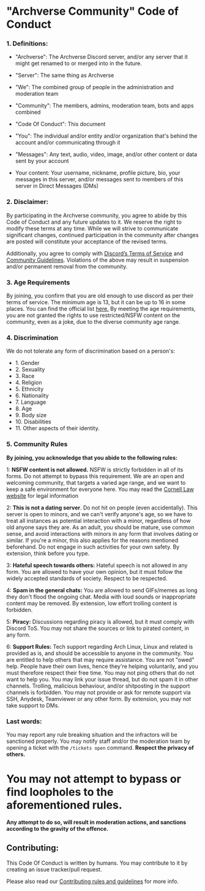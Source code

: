 # "Archverse Community" Code of Conduct

### 1. Definitions:

- "Archverse": The Archverse Discord server, and/or any server that it might get renamed to or merged into in the
  future.

- "Server": The same thing as Archverse

- "We": The combined group of people in the administration and moderation team

- "Community": The members, admins, moderation team, bots and apps combined

- "Code Of Conduct": This document

- "You": The individual and/or entity and/or organization that's behind the account and/or communicating
  through it

- "Messages": Any text, audio, video, image, and/or other content or data sent by your account

- Your content: Your username, nickname, profile picture, bio, your messages in this server, and/or messages sent to
  members of this server in Direct Messages (DMs)

### 2. Disclaimer:
By participating in the Archverse community, you agree to abide by this Code of Conduct and any future updates to it. We
reserve the right to modify these terms at any time. While we will strive to communicate significant changes, continued
participation in the community after changes are posted will constitute your acceptance of the revised terms.

Additionally, you agree to comply with [Discord’s Terms of Service](https://discord.com/terms) and [Community
Guidelines](https://discord.com/guidelines). Violations of the above may result in suspension and/or permanent
removal from the community.

### 3. Age Requirements

By joining, you confirm that you are old enough to use discord as per their terms of service. The minimum age is 13, but
it can be up to 16 in some places. You can find the official list
[here.](https://support.discord.com/hc/en-us/articles/360040724612-Why-is-Discord-asking-for-my-birthday) 
By meeting the age requirements, you are not granted the rights to use restricted/NSFW content on the community, even as a joke, due to the diverse community age range.

### 4. Discrimination

We do not tolerate any form of discrimination based on a person's:

- 1\. Gender
- 2\. Sexuality
- 3\. Race
- 4\. Religion
- 5\. Ethnicity
- 6\. Nationality
- 7\. Language
- 8\. Age
- 9\. Body size
- 10\. Disabilities
- 11\. Other aspects of their identity.


### 5. Community Rules

**By joining, you acknowledge that you abide to the following rules:**

  1: **NSFW content is not allowed.**
  NSFW is strictly forbidden in all of its forms. Do not attempt to bypass this requirement.
  We are an open and welcoming community, that targets a varied age range, and we want to keep a safe environment for everyone here.
  You may read the [Cornell Law website](https://www.law.cornell.edu/uscode/text/18/2256) for legal information

  2: **This is not a dating server**.
  Do not hit on people (even accidentally). This server is open to minors, and we can't
  verify anyone's age, so we have to treat all instances as potential interaction with a minor, regardless of how old
  anyone says they are. As an adult, you should be mature, use common sense, and avoid interactions with minors in any form that involves dating or similar.
  If you're a minor, this also applies for the reasons mentioned beforehand. Do not engage in such activities for your own safety.
  By extension, think before you type.

  3: **Hateful speech towards others:**
  Hateful speech is not allowed in any form. You are allowed to have your own opinion, but it must follow the widely accepted standards of society. Respect to be respected.

  4: **Spam in the general chats:** You are allowed to send GIFs/memes as long they don't flood the ongoing chat.
  Media with loud sounds or inappropriate content may be removed. By extension, low effort trolling content is forbidden.

  5: **Piracy:**
  Discussions regarding piracy is allowed, but it must comply with Discord ToS.
  You may not share the sources or link to pirated content, in any form. 

  6: **Support Rules:**
  Tech support regarding Arch Linux, Linux and related is provided as is, and should be accessible to anyone in the community.
  You are entitled to help others that may require assistance.
  You are not "owed" help. People have their own lives, hence they're helping voluntarily, and you must therefore respect their free time.
  You may not ping others that do not want to help you.
  You may link your issue thread, but do not spam it in other channels.
  Trolling, malicious behaviour, and/or shitposting in the support channels is forbidden.
  You may not provide or ask for remote support via SSH, Anydesk, Teamviewer or any other form. By extension, you may not take support to DMs.
  
### Last words:

You may report any rule breaking situation and the infractors will be sanctioned properly. 
You may notify staff and/or the moderation team by opening a ticket with the `/tickets open` command.
**Respect the privacy of others.**

# You may not attempt to bypass or find loopholes to the aforementioned rules.
  **Any attempt to do so, will result in moderation actions, and sanctions according to the gravity of the offence.**


## Contributing:

This Code Of Conduct is written by humans. You may contribute to it by creating an issue tracker/pull request.

Please also read our [Contributing rules and guidelines](contributing.md) for more info.

<!-- this is never gonna render in the readme, so here i go: -->
<!-- made and written with love on neovim. Original document by @ingenarel, revision by hazelshantz -->
<!-- pretty please don't remove this -->
